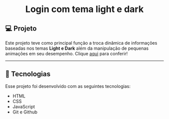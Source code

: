 <h1 align="center"> Login com tema light e dark </h1>

## 💻 Projeto

Este projeto teve como principal função a troca dinâmica de informações baseadas nos temas <b>Light e Dark</b> além da manipulação de pequenas animações em seu desempenho. Clique <a href="https://gabimatueda.github.io/LightDarkLoginTheme/">aqui</a> para conferir!

---

## 🚀 Tecnologias

Esse projeto foi desenvolvido com as seguintes tecnologias:

- HTML
- CSS
- JavaScript
- Git e Github

